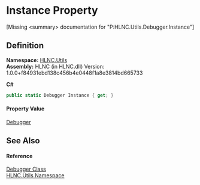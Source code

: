 # Instance Property


\[Missing &lt;summary&gt; documentation for "P:HLNC.Utils.Debugger.Instance"\]



## Definition
**Namespace:** <a href="N_HLNC_Utils">HLNC.Utils</a>  
**Assembly:** HLNC (in HLNC.dll) Version: 1.0.0+f84931ebd138c456b4e0448f1a8e3814bd665733

**C#**
``` C#
public static Debugger Instance { get; }
```



#### Property Value
<a href="T_HLNC_Utils_Debugger">Debugger</a>

## See Also


#### Reference
<a href="T_HLNC_Utils_Debugger">Debugger Class</a>  
<a href="N_HLNC_Utils">HLNC.Utils Namespace</a>  
